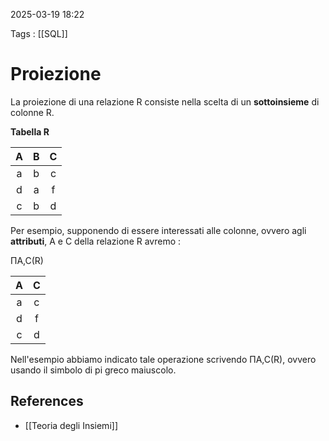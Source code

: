 2025-03-19 18:22

Tags : [[SQL]]

# Proiezione

La proiezione di una relazione R consiste nella scelta di un **sottoinsieme** di colonne R.

**Tabella R**

|  A  |  B  |  C  |
| :-: | :-: | :-: |
|  a  |  b  |  c  |
|  d  |  a  |  f  |
|  c  |  b  |  d  |

Per esempio, supponendo di essere interessati alle colonne, ovvero agli **attributi**, A e C della relazione R avremo : 

ΠA,C(R)

|  A  |  C  |
| :-: | :-: |
|  a  |  c  |
|  d  |  f  |
|  c  |  d  |

Nell'esempio abbiamo indicato tale operazione scrivendo ΠA,C(R), ovvero usando il simbolo di pi greco maiuscolo.

## References

- [[Teoria degli Insiemi]]